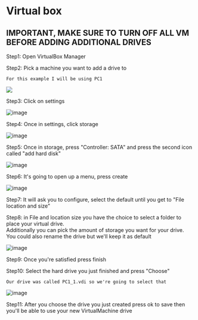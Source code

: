 # Virtual box
## **IMPORTANT, MAKE SURE TO TURN OFF ALL VM BEFORE ADDING ADDITIONAL DRIVES**

Step1: Open VirtualBox Manager

Step2: Pick a machine you want to add a drive to

``
For this example I will be using PC1
``

![](https://github.com/user-attachments/assets/7aa1e390-802d-45c6-8c5a-91a773cdb2a1)

Step3: Click on settings

![image](https://github.com/user-attachments/assets/3a3d7085-f058-477b-afc7-55175bc00861)

Step4: Once in settings, click storage

![image](https://github.com/user-attachments/assets/1b332b71-7c9a-4e13-ad61-c51f617ed448)

Step5: Once in storage, press "Controller: SATA" and press the second icon called "add hard disk"

![image](https://github.com/user-attachments/assets/bcdafa2c-cf01-4fb5-9b01-46ca7bc3a54e)

Step6: It's going to open up a menu, press create

![image](https://github.com/user-attachments/assets/4ef42dd0-04c5-4f55-a7bc-899a6a341202)

Step7: It will ask you to configure, select the default until you get to "File location and size"

Step8: in File and location size you have the choice to select a folder to place your virtual drive.  
Additionally you can pick the amount of storage you want for your drive. You could also rename the drive but we'll keep it as default

![image](https://github.com/user-attachments/assets/8d533ed8-a801-47ae-98cb-3de41a983b2d)

Step9: Once you're satisfied press finish

Step10: Select the hard drive you just finished and press "Choose"

``
Our drive was called PC1_1.vdi so we're going to select that
``

![image](https://github.com/user-attachments/assets/57eaa737-92f4-4f14-89c6-aa0ea42a4333)

Step11: After you choose the drive you just created press ok to save then you'll be able to use your new VirtualMachine drive
